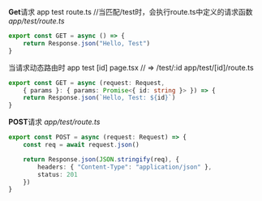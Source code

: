 **Get**请求
app
	test
		route.ts   //当匹配/test时，会执行route.ts中定义的请求函数
*app/test/route.ts*
```ts
export const GET = async () => {
	return Response.json("Hello, Test")
}
```
当请求动态路由时
app 
	test
		[id]
			page.tsx  // => /test/:id
app/test/[id]/route.ts
```ts
export const GET = async (request: Request, 
	{ params }: { params: Promise<{ id: string }> }) => {
	return Response.json(`Hello, Test: ${id}`)
}
```
**POST**请求
*app/test/route.ts*
```ts
export const POST = async (request: Request) => {
	const req = await request.json()

	return Response.json(JSON.stringify(req), {
		headers: { "Content-Type": "application/json" },
		status: 201
	})
}
```
